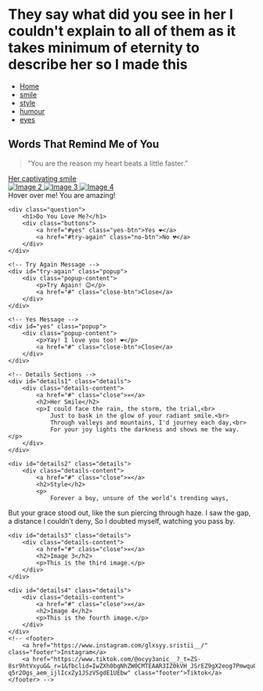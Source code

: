 <!DOCTYPE html>
<html lang="en">
<head>
    <meta charset="UTF-8">
    <meta name="viewport" content="width=device-width, initial-scale=1.0">
    <link rel="stylesheet" href="aashis.css">
    <title>Photo Details</title>
    
</head>
<body>
    <div class="header">
        <h1>
            They say what did you see in her I couldn't explain to all of them as it takes minimum of eternity to describe her so I made this 
        </h1>
    </div>
    <div class="navbar">
        <nav>
            <ul>
                <li><a href="#" class="active">Home</a></li>
                <li><a href="#details1" >smile</a></li>
                <li><a href="#details2">style</a></li>
                <li><a href="#details3">humour</a></li>
                <li><a href="#details4">eyes</a></li>
            </ul>
        </nav>
    </div>
    <div class="quotes">
        <h2>Words That Remind Me of You</h2>
        <blockquote>"You are the reason my heart beats a little faster."</blockquote>
    </div>
    <div class="container">
        <a href="#details1" class="card">
            <img src="1.jpg" alt="">
            <div class="caption">Her captivating smile</div>
        </a>
        <a href="#details2" class="card">
            <img src="2.jpg" alt="Image 2">
        </a>
        <a href="#details3" class="card">
            <img src="3.jpg" alt="Image 3">
        </a>
        <a href="#details4" class="card">
            <img src="4.jpg" alt="Image 4">
        </a>
    </div>
    <div class="tooltip">
        Hover over me!
        <span class="tooltiptext">You are amazing!</span>
    </div>
    <!-- <a href="#" class="heart-btn">❤️ Send Love</a> -->

    <div class="question">
        <h1>Do You Love Me?</h1>
        <div class="buttons">
            <a href="#yes" class="yes-btn">Yes ❤️</a>
            <a href="#try-again" class="no-btn">No 💔</a>
        </div>
    </div>

    <!-- Try Again Message -->
    <div id="try-again" class="popup">
        <div class="popup-content">
            <p>Try Again! 😉</p>
            <a href="#" class="close-btn">Close</a>
        </div>
    </div>

    <!-- Yes Message -->
    <div id="yes" class="popup">
        <div class="popup-content">
            <p>Yay! I love you too! ❤️</p>
            <a href="#" class="close-btn">Close</a>
        </div>
    </div>

    <!-- Details Sections -->
    <div id="details1" class="details">
        <div class="details-content">
            <a href="#" class="close">✕</a>
            <h2>Her Smile</h2>
            <p>I could face the rain, the storm, the trial,<br>
                Just to bask in the glow of your radiant smile.<br>
                Through valleys and mountains, I'd journey each day,<br>
                For your joy lights the darkness and shows me the way. </p>
        </div>
    </div>

    <div id="details2" class="details">
        <div class="details-content">
            <a href="#" class="close">✕</a>
            <h2>Style</h2>
            <p>
                Forever a boy, unsure of the world’s trending ways,
But your grace stood out, like the sun piercing through haze.
I saw the gap, a distance I couldn’t deny,
So I doubted myself, watching you pass by.
            </p>
        </div>
    </div>

    <div id="details3" class="details">
        <div class="details-content">
            <a href="#" class="close">✕</a>
            <h2>Image 3</h2>
            <p>This is the third image.</p>
        </div>
    </div>

    <div id="details4" class="details">
        <div class="details-content">
            <a href="#" class="close">✕</a>
            <h2>Image 4</h2>
            <p>This is the fourth image.</p>
        </div>
    </div>
    <!-- <footer>
        <a href="https://www.instagram.com/glxsyy.sristii__/" class="footer">Instagram</a>
        <a href="https://www.tiktok.com/@ocyy3anic__?_t=ZS-8sr9htVxyuG&_r=1&fbclid=IwZXh0bgNhZW0CMTEAAR3IZ0kVH_JSrEZ9gX2eog7Pmwqu0DJ69YdWAbbdyCU1jWfOP1c-q5r2Ogs_aem_ijlIcxZy1JSzVSgdE1UEbw" class="footer">Tiktok</a>
    </footer> -->
</body>
</html>
